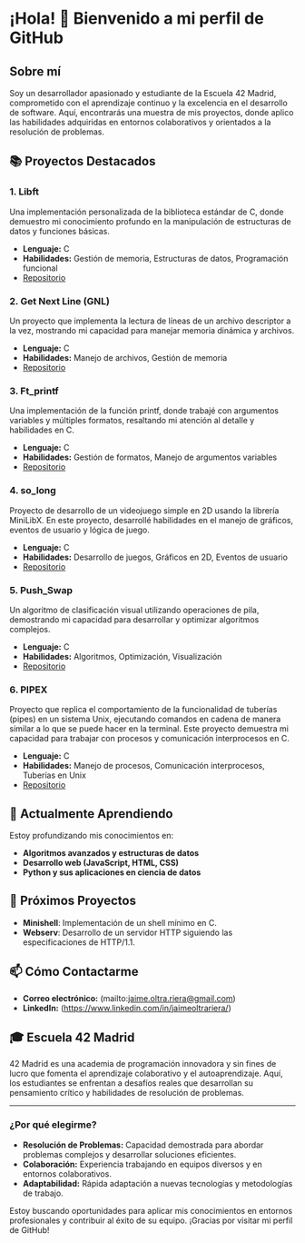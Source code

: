 # ¡Hola! 👋 Bienvenido a mi perfil de GitHub

## Sobre mí
Soy un desarrollador apasionado y estudiante de la Escuela 42 Madrid, comprometido con el aprendizaje continuo y la excelencia en el desarrollo de software.
Aquí, encontrarás una muestra de mis proyectos, donde aplico las habilidades adquiridas en entornos colaborativos y orientados a la resolución de problemas.

## 📚 Proyectos Destacados

### 1. Libft
Una implementación personalizada de la biblioteca estándar de C, donde demuestro mi conocimiento profundo en la manipulación de estructuras de datos y funciones básicas.
- **Lenguaje:** C
- **Habilidades:** Gestión de memoria, Estructuras de datos, Programación funcional
- [Repositorio](https://github.com/jaime1098/libft)

### 2. Get Next Line (GNL)
Un proyecto que implementa la lectura de líneas de un archivo descriptor a la vez, mostrando mi capacidad para manejar memoria dinámica y archivos.
- **Lenguaje:** C
- **Habilidades:** Manejo de archivos, Gestión de memoria
- [Repositorio](https://github.com/jaime1098/GNL)

### 3. Ft_printf
Una implementación de la función printf, donde trabajé con argumentos variables y múltiples formatos, resaltando mi atención al detalle y habilidades en C.
- **Lenguaje:** C
- **Habilidades:** Gestión de formatos, Manejo de argumentos variables
- [Repositorio](https://github.com/jaime1098/printf)

### 4. so_long
Proyecto de desarrollo de un videojuego simple en 2D usando la librería MiniLibX. En este proyecto, desarrollé habilidades en el manejo de gráficos, eventos de usuario y lógica de juego.
- **Lenguaje:** C
- **Habilidades:** Desarrollo de juegos, Gráficos en 2D, Eventos de usuario
- [Repositorio](https://github.com/jaime1098/so-long)

### 5. Push_Swap
Un algoritmo de clasificación visual utilizando operaciones de pila, demostrando mi capacidad para desarrollar y optimizar algoritmos complejos.
- **Lenguaje:** C
- **Habilidades:** Algoritmos, Optimización, Visualización
- [Repositorio](https://github.com/jaime1098/push-swap)

### 6. PIPEX
Proyecto que replica el comportamiento de la funcionalidad de tuberías (pipes) en un sistema Unix, ejecutando comandos en cadena de manera similar a lo que se puede hacer en la terminal. Este proyecto demuestra mi capacidad para trabajar con procesos y comunicación interprocesos en C.
- **Lenguaje:** C
- **Habilidades:** Manejo de procesos, Comunicación interprocesos, Tuberías en Unix
- [Repositorio](https://github.com/jaime1098/pipex)

## 🌱 Actualmente Aprendiendo
Estoy profundizando mis conocimientos en:
- **Algoritmos avanzados y estructuras de datos**
- **Desarrollo web (JavaScript, HTML, CSS)**
- **Python y sus aplicaciones en ciencia de datos**

## 🚀 Próximos Proyectos
- **Minishell**: Implementación de un shell mínimo en C.
- **Webserv**: Desarrollo de un servidor HTTP siguiendo las especificaciones de HTTP/1.1.

## 📫 Cómo Contactarme
- **Correo electrónico:** (mailto:jaime.oltra.riera@gmail.com)
- **LinkedIn:** (https://www.linkedin.com/in/jaimeoltrariera/)

## 🎓 Escuela 42 Madrid
42 Madrid es una academia de programación innovadora y sin fines de lucro que fomenta el aprendizaje colaborativo y el autoaprendizaje.
Aquí, los estudiantes se enfrentan a desafíos reales que desarrollan su pensamiento crítico y habilidades de resolución de problemas.

---

### ¿Por qué elegirme?
- **Resolución de Problemas:** Capacidad demostrada para abordar problemas complejos y desarrollar soluciones eficientes.
- **Colaboración:** Experiencia trabajando en equipos diversos y en entornos colaborativos.
- **Adaptabilidad:** Rápida adaptación a nuevas tecnologías y metodologías de trabajo.

Estoy buscando oportunidades para aplicar mis conocimientos en entornos profesionales y contribuir al éxito de su equipo. ¡Gracias por visitar mi perfil de GitHub!
